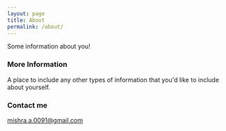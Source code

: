 ```yaml
---
layout: page
title: About
permalink: /about/
---
```


Some information about you!

### More Information

A place to include any other types of information that you'd like to include about yourself.

### Contact me

[mishra.a.0091@gmail.com](mailto:mishra.a.0091@gmail.com)

